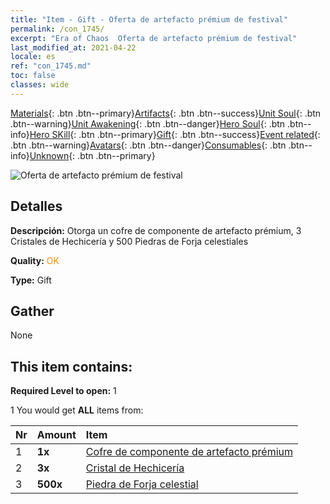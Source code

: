 ```yaml
---
title: "Item - Gift - Oferta de artefacto prémium de festival"
permalink: /con_1745/
excerpt: "Era of Chaos  Oferta de artefacto prémium de festival"
last_modified_at: 2021-04-22
locale: es
ref: "con_1745.md"
toc: false
classes: wide
---
```

 [Materials](/ItemsES/){: .btn .btn--primary}[Artifacts](/ItemsES/Artifacts/){: .btn .btn--success}[Unit Soul](/ItemsES/UnitSoul/){: .btn .btn--warning}[Unit Awakening](/ItemsES/UnitAwakening/){: .btn .btn--danger}[Hero Soul](/ItemsES/HeroSoul/){: .btn .btn--info}[Hero SKill](/ItemsES/HeroSkill/){: .btn .btn--primary}[Gift](/ItemsES/Gift/){: .btn .btn--success}[Event related](/ItemsES/Events/){: .btn .btn--warning}[Avatars](/ItemsES/Avatars/){: .btn .btn--danger}[Consumables](/ItemsES/Consumables/){: .btn .btn--info}[Unknown](/ItemsES/Unknown/){: .btn .btn--primary}

 ![Oferta de artefacto prémium de festival](/images/t/i_907048.png)

## Detalles
 **Descripción:** Otorga un cofre de componente de artefacto prémium, 3 Cristales de Hechicería y 500 Piedras de Forja celestiales

 **Quality:** <span style="color: #FF8C00">OK</span>

 **Type:** Gift

## Gather

  None

## This item contains:

 **Required Level to open:** 1

 1 You would get **ALL** items  from:

  | Nr | Amount |     Item    |
  |:---|:-------|:------------|
  | 1 |  **1x** | [Cofre de componente de artefacto prémium](/ItemsES/con_1740/) |  | 
  | 2 |  **3x** | [Cristal de Hechicería](/ItemsES/art_189/) |  | 
  | 3 |  **500x** | [Piedra de Forja celestial](/ItemsES/art_188/) |  | 
